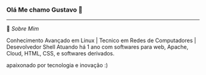 ### Olá Me chamo Gustavo 👋
<hr>

💬 _Sobre Mim_

Conhecimento Avançado em Linux | Tecnico em Redes de Computadores | Desevolvedor Shell
Atuando há 1 ano com softwares para web, Apache, Cloud, HTML, CSS, e softwares derivados.

apaixonado por tecnologia e inovação :)
